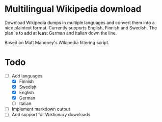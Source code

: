 # Multilingual Wikipedia download

Download Wikipedia dumps in multiple languages and convert them into a nice plaintext format. Currently supports English, Finnish and Swedish. The plan is to add at least German and Italian down the line.

Based on Matt Mahoney's Wikipedia filtering script.

# Todo

* [ ] Add languages
  * [x] Finnish
  * [x] Swedish
  * [x] English
  * [x] German
  * [ ] Italian
* [ ] Implement markdown output
* [ ] Add support for Wiktionary downloads
